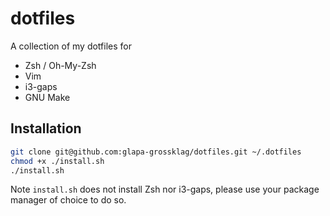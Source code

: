# dotfiles

A collection of my dotfiles for

* Zsh / Oh-My-Zsh
* Vim
* i3-gaps
* GNU Make

## Installation

```sh
git clone git@github.com:glapa-grossklag/dotfiles.git ~/.dotfiles
chmod +x ./install.sh
./install.sh
```

Note `install.sh` does not install Zsh nor i3-gaps, please use your package
manager of choice to do so.

